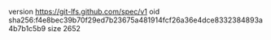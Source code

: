 version https://git-lfs.github.com/spec/v1
oid sha256:f4e8bec39b70f29ed7b23675a481914fcf26a36e4dce8332384893a4b7b1c5b9
size 2652
